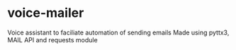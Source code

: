# voice-mailer
Voice assistant to faciliate automation of sending emails 
Made using pyttx3, MAIL API and requests module
